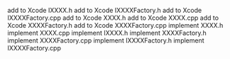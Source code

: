 
add to Xcode IXXXX.h
add to Xcode IXXXXFactory.h
add to Xcode IXXXXFactory.cpp
add to Xcode XXXX.h
add to Xcode XXXX.cpp
add to Xcode XXXXFactory.h
add to Xcode XXXXFactory.cpp
implement XXXX.h
implement XXXX.cpp
implement IXXXX.h
implement XXXXFactory.h
implement XXXXFactory.cpp
implement IXXXXFactory.h
implement IXXXXFactory.cpp
